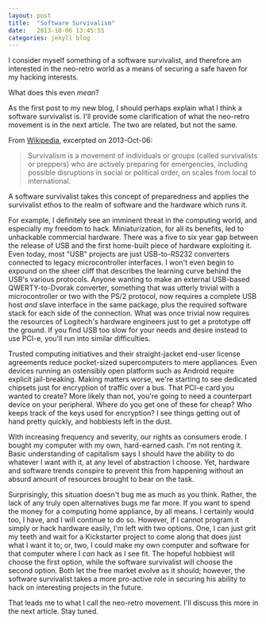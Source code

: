 ```yaml
---
layout: post
title:  "Software Survivalism"
date:   2013-10-06 13:45:55
categories: jekyll blog
---
```


I consider myself something of a software survivalist, and therefore am interested in the neo-retro world as a means of securing a safe haven for my hacking interests.

What does this even *mean*?

As the first post to my new blog, I should perhaps explain what I think a software survivalist is.
I'll provide some clarification of what the neo-retro movement is in the next article.
The two are related, but not the same.

From [Wikipedia](http://en.wikipedia.org/wiki/Survivalism), excerpted on 2013-Oct-06:

> Survivalism is a movement of individuals or groups (called survivalists or
> preppers) who are actively preparing for emergencies, including possible
> disruptions in social or political order, on scales from local to
> international.

A software survivalist takes this concept of preparedness and applies the survivalist ethos to the realm of software and the hardware which runs it.

For example, I definitely see an imminent threat in the computing world, and especially my freedom to hack.
Miniaturization, for all its benefits, led to unhackable commercial hardware.
There was a five to six year gap between the release of USB and the first home-built piece of hardware exploiting it.
Even today, most "USB" projects are just USB-to-RS232 converters connected to legacy microcontroller interfaces.
I won't even begin to expound on the sheer cliff that describes the learning curve behind the USB's various protocols.
Anyone wanting to make an external USB-based QWERTY-to-Dvorak converter, something that was utterly trivial with a microcontroller or two with the PS/2 protocol, now requires a complete USB host *and* slave interface in the same package,
plus the required software stack for each side of the connection.
What was once trivial now requires the resources of Logitech's hardware engineers just to get a prototype off the ground.
If you find USB too slow for your needs and desire instead to use PCI-e, you'll run into similar difficulties.

Trusted computing initiatives and their straight-jacket end-user license agreements reduce pocket-sized supercomputers to mere appliances.
Even devices running an ostensibly open platform such as Android require explicit jail-breaking.
Making matters worse, we're starting to see dedicated chipsets just for encryption of traffic over a bus.
That PCI-e card you wanted to create?
More likely than not, you're going to need a counterpart device on your peripheral.
Where do you get one of these for cheap?
Who keeps track of the keys used for encryption?
I see things getting out of hand pretty quickly, and hobbiests left in the dust.

With increasing frequency and severity, our rights as consumers erode.
I bought my computer with my own, hard-earned cash.
I'm not renting it.
Basic understanding of capitalism says I should have the ability to do whatever I want with it, at any level of abstraction I choose.
Yet, hardware and software trends conspire to prevent this from happening without an absurd amount of resources brought to bear on the task.

Surprisingly, this situation doesn't bug me as much as you think.
Rather, the lack of any truly open alternatives bugs me far more.
If you want to spend the money for a computing home appliance, by all means.
I certainly would too, I have, and I will continue to do so.
However, if I cannot program it simply or hack hardware easily, I'm left with two options.
One, I can just grit my teeth and wait for a Kickstarter project to come along that does just what I want it to; or,
two, I could make my own computer and software for that computer where I *can* hack as I see fit.
The hopeful hobbiest will choose the first option, while the software survivalist will choose the second option.
Both let the free market evolve as it should;
however, the software survivalist takes a more pro-active role in securing his ability to hack on interesting projects in the future.

That leads me to what I call the neo-retro movement.
I'll discuss this more in the next article.
Stay tuned.


